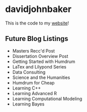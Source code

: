 # davidjohnbaker

This is the code to my [website](http://davidjohnbaker.rbind.io)! 

## Future Blog Listings

* Masters Recc'd Post
* Dissertation Overview Post
* Getting Started with Humdrum 
* LaTex and Lilypond Series
* Data Consulting 
* Science and the Humanities 
* Humdrum for Cheap 
* Learning C++
* Learning Advanced R
* Learning Computational Modeling
* Learning Bayes 
